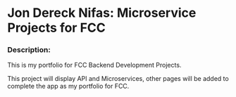 # Jon Dereck Nifas: Microservice Projects for FCC


### Description:

This is my portfolio for FCC Backend Development Projects.

This project will display API and Microservices, other pages will be added to complete the app as my portfolio  for FCC.